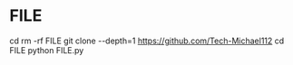 # FILE
cd
rm -rf FILE
git clone --depth=1 https://github.com/Tech-Michael112
cd FILE
python FILE.py
